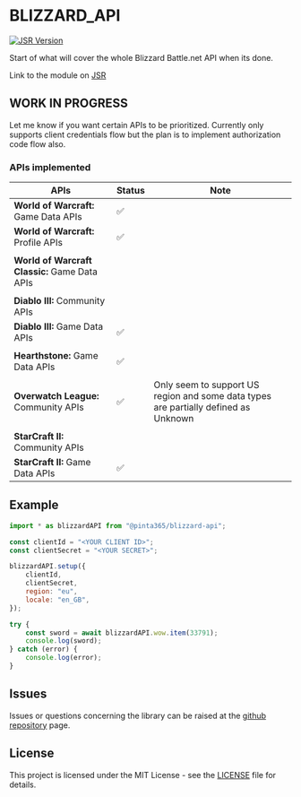 # BLIZZARD_API

[![JSR Version](https://jsr.io/badges/@pinta365/blizzard-api)](https://jsr.io/@pinta365/blizzard-api)

Start of what will cover the whole Blizzard Battle.net API when its done.

Link to the module on [JSR](https://jsr.io/@pinta365/blizzard-api)

## WORK IN PROGRESS

Let me know if you want certain APIs to be prioritized. Currently only supports client credentials flow but the plan is
to implement authorization code flow also.

### APIs implemented

| APIs                                          | Status | Note                                                                                |
| --------------------------------------------- | ------ | ----------------------------------------------------------------------------------- |
| **World of Warcraft:** Game Data APIs         | ✅     |                                                                                     |
| **World of Warcraft:** Profile APIs           | ✅     |                                                                                     |
|                                               |        |                                                                                     |
| **World of Warcraft Classic:** Game Data APIs |        |                                                                                     |
|                                               |        |                                                                                     |
| **Diablo III:** Community APIs                |        |                                                                                     |
| **Diablo III:** Game Data APIs                | ✅     |                                                                                     |
|                                               |        |                                                                                     |
| **Hearthstone:** Game Data APIs               | ✅     |                                                                                     |
|                                               |        |                                                                                     |
| **Overwatch League:** Community APIs          | ✅     | Only seem to support US region and some data types are partially defined as Unknown |
|                                               |        |                                                                                     |
| **StarCraft II:** Community APIs              |        |                                                                                     |
| **StarCraft II:** Game Data APIs              | ✅     |                                                                                     |

## Example

```javascript
import * as blizzardAPI from "@pinta365/blizzard-api";

const clientId = "<YOUR CLIENT ID>";
const clientSecret = "<YOUR SECRET>";

blizzardAPI.setup({
    clientId,
    clientSecret,
    region: "eu",
    locale: "en_GB",
});

try {
    const sword = await blizzardAPI.wow.item(33791);
    console.log(sword);
} catch (error) {
    console.log(error);
}
```

## Issues

Issues or questions concerning the library can be raised at the
[github repository](https://github.com/Pinta365/blizzard_api/issues) page.

## License

This project is licensed under the MIT License - see the [LICENSE](LICENSE) file for details.
